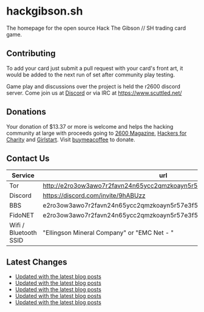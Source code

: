 # hackgibson.sh
The homepage for the open source Hack The Gibson // SH trading card game.


## Contributing

To add your card just submit a pull request with your card's front art, it would be added to the next run of set after community play testing.

Game play and discussions over the project is held the r2600 discord server. Come join us at [Discord](https://discord.com/invite/9hABUzz) or via IRC at https://www.scuttled.net/


## Donations

Your donation of $13.37 or more is welcome and helps the hacking community at large with proceeds going to [2600 Magazine](https://2600.com/), [Hackers for Charity](https://hackersforcharity.org) and [Girlstart](https://girlstart.org).  Visit [buymeacoffee](https://www.buymeacoffee.com/hackgibson.sh) to donate.


## Contact Us

Service | url
-|-
Tor | http://e2ro3ow3awo7r2favn24n65ycc2qmzkoayn5r57e3f56nvjwdcgg32ad.onion
Discord | https://discord.com/invite/9hABUzz
BBS | e2ro3ow3awo7r2favn24n65ycc2qmzkoayn5r57e3f56nvjwdcgg32ad.onion:23
FidoNET | e2ro3ow3awo7r2favn24n65ycc2qmzkoayn5r57e3f56nvjwdcgg32ad.onion:24554
Wifi / Bluetooth SSID | "Ellingson Mineral Company" or "EMC Net - <fidonet address>"

## Latest Changes
<!-- BLOG-POST-LIST:START -->
- [Updated with the latest blog posts](https://github.com/DFW2600/hackgibson.sh/commit/591b3430ab1cb27a4b4a8b69fe45c478b5244175)
- [Updated with the latest blog posts](https://github.com/DFW2600/hackgibson.sh/commit/da12972d7741c9bae321d3cee6f2a0d07319684c)
- [Updated with the latest blog posts](https://github.com/DFW2600/hackgibson.sh/commit/5a90b6999c7e2084b7d8370a4f5638833d15eaa5)
- [Updated with the latest blog posts](https://github.com/DFW2600/hackgibson.sh/commit/c675f6a53654b590f0651de65419340f106dd253)
- [Updated with the latest blog posts](https://github.com/DFW2600/hackgibson.sh/commit/f77beb2375cce558dbb63fd0306ad9a097323a01)
<!-- BLOG-POST-LIST:END -->
